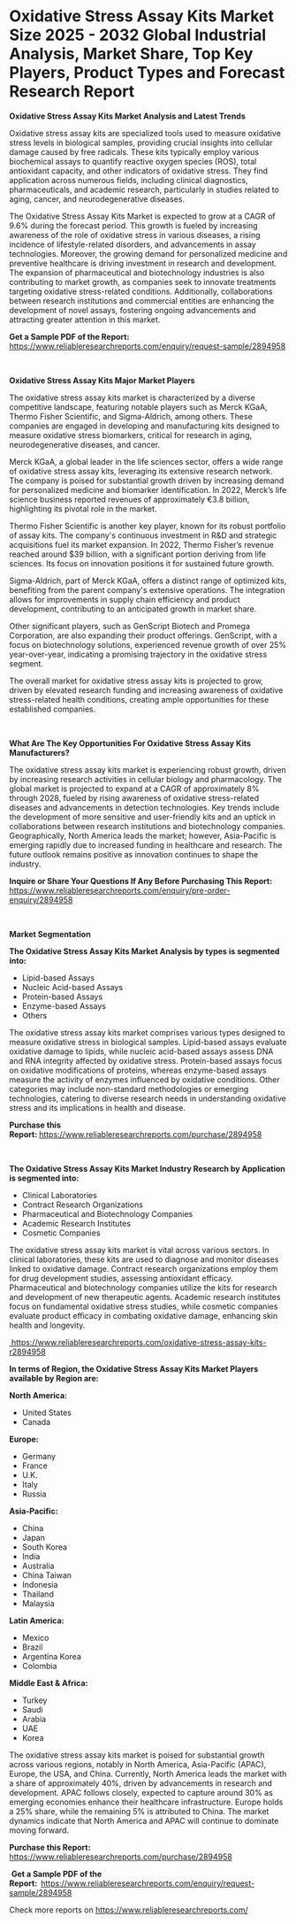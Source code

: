 <p><h1>Oxidative Stress Assay Kits Market Size 2025 - 2032 Global Industrial Analysis, Market Share, Top Key Players, Product Types and Forecast Research Report</h1></p><p><strong>Oxidative Stress Assay Kits Market Analysis and Latest Trends</strong></p>
<p><p>Oxidative stress assay kits are specialized tools used to measure oxidative stress levels in biological samples, providing crucial insights into cellular damage caused by free radicals. These kits typically employ various biochemical assays to quantify reactive oxygen species (ROS), total antioxidant capacity, and other indicators of oxidative stress. They find application across numerous fields, including clinical diagnostics, pharmaceuticals, and academic research, particularly in studies related to aging, cancer, and neurodegenerative diseases.</p><p>The Oxidative Stress Assay Kits Market is expected to grow at a CAGR of 9.6% during the forecast period. This growth is fueled by increasing awareness of the role of oxidative stress in various diseases, a rising incidence of lifestyle-related disorders, and advancements in assay technologies. Moreover, the growing demand for personalized medicine and preventive healthcare is driving investment in research and development. The expansion of pharmaceutical and biotechnology industries is also contributing to market growth, as companies seek to innovate treatments targeting oxidative stress-related conditions. Additionally, collaborations between research institutions and commercial entities are enhancing the development of novel assays, fostering ongoing advancements and attracting greater attention in this market.</p></p>
<p><strong>Get a Sample PDF of the Report:&nbsp;</strong> <a href="https://www.reliableresearchreports.com/enquiry/request-sample/2894958?utm_campaign=3369&utm_medium=2&utm_source=Github&utm_content=ia&utm_term=15032025&utm_id=oxidative-stress-assay-kits">https://www.reliableresearchreports.com/enquiry/request-sample/2894958</a></p>
<p>&nbsp;</p>
<p><strong>Oxidative Stress Assay Kits Major Market Players</strong></p>
<p><p>The oxidative stress assay kits market is characterized by a diverse competitive landscape, featuring notable players such as Merck KGaA, Thermo Fisher Scientific, and Sigma-Aldrich, among others. These companies are engaged in developing and manufacturing kits designed to measure oxidative stress biomarkers, critical for research in aging, neurodegenerative diseases, and cancer.</p><p>Merck KGaA, a global leader in the life sciences sector, offers a wide range of oxidative stress assay kits, leveraging its extensive research network. The company is poised for substantial growth driven by increasing demand for personalized medicine and biomarker identification. In 2022, Merck’s life science business reported revenues of approximately €3.8 billion, highlighting its pivotal role in the market.</p><p>Thermo Fisher Scientific is another key player, known for its robust portfolio of assay kits. The company's continuous investment in R&D and strategic acquisitions fuel its market expansion. In 2022, Thermo Fisher’s revenue reached around $39 billion, with a significant portion deriving from life sciences. Its focus on innovation positions it for sustained future growth.</p><p>Sigma-Aldrich, part of Merck KGaA, offers a distinct range of optimized kits, benefiting from the parent company's extensive operations. The integration allows for improvements in supply chain efficiency and product development, contributing to an anticipated growth in market share.</p><p>Other significant players, such as GenScript Biotech and Promega Corporation, are also expanding their product offerings. GenScript, with a focus on biotechnology solutions, experienced revenue growth of over 25% year-over-year, indicating a promising trajectory in the oxidative stress segment.</p><p>The overall market for oxidative stress assay kits is projected to grow, driven by elevated research funding and increasing awareness of oxidative stress-related health conditions, creating ample opportunities for these established companies.</p></p>
<p>&nbsp;</p>
<p><strong>What Are The Key Opportunities For Oxidative Stress Assay Kits Manufacturers?</strong></p>
<p><p>The oxidative stress assay kits market is experiencing robust growth, driven by increasing research activities in cellular biology and pharmacology. The global market is projected to expand at a CAGR of approximately 8% through 2028, fueled by rising awareness of oxidative stress-related diseases and advancements in detection technologies. Key trends include the development of more sensitive and user-friendly kits and an uptick in collaborations between research institutions and biotechnology companies. Geographically, North America leads the market; however, Asia-Pacific is emerging rapidly due to increased funding in healthcare and research. The future outlook remains positive as innovation continues to shape the industry.</p></p>
<p><strong>Inquire or Share Your Questions If Any Before Purchasing This Report:</strong> <a href="https://www.reliableresearchreports.com/enquiry/pre-order-enquiry/2894958?utm_campaign=3369&utm_medium=2&utm_source=Github&utm_content=ia&utm_term=15032025&utm_id=oxidative-stress-assay-kits">https://www.reliableresearchreports.com/enquiry/pre-order-enquiry/2894958</a></p>
<p>&nbsp;</p>
<p><strong>Market Segmentation</strong></p>
<p><strong>The Oxidative Stress Assay Kits Market Analysis by types is segmented into:</strong></p>
<p><ul><li> Lipid-based Assays</li><li>Nucleic Acid-based Assays</li><li>Protein-based Assays</li><li>Enzyme-based Assays</li><li>Others </li></ul></p>
<p><p>The oxidative stress assay kits market comprises various types designed to measure oxidative stress in biological samples. Lipid-based assays evaluate oxidative damage to lipids, while nucleic acid-based assays assess DNA and RNA integrity affected by oxidative stress. Protein-based assays focus on oxidative modifications of proteins, whereas enzyme-based assays measure the activity of enzymes influenced by oxidative conditions. Other categories may include non-standard methodologies or emerging technologies, catering to diverse research needs in understanding oxidative stress and its implications in health and disease.</p></p>
<p><strong>Purchase this Report:&nbsp;</strong><a href="https://www.reliableresearchreports.com/purchase/2894958?utm_campaign=3369&utm_medium=2&utm_source=Github&utm_content=ia&utm_term=15032025&utm_id=oxidative-stress-assay-kits">https://www.reliableresearchreports.com/purchase/2894958</a></p>
<p>&nbsp;</p>
<p><strong>The Oxidative Stress Assay Kits Market Industry Research by Application is segmented into:</strong></p>
<p><ul><li> Clinical Laboratories</li><li>Contract Research Organizations</li><li>Pharmaceutical and Biotechnology Companies</li><li>Academic Research Institutes</li><li>Cosmetic Companies </li></ul></p>
<p><p>The oxidative stress assay kits market is vital across various sectors. In clinical laboratories, these kits are used to diagnose and monitor diseases linked to oxidative damage. Contract research organizations employ them for drug development studies, assessing antioxidant efficacy. Pharmaceutical and biotechnology companies utilize the kits for research and development of new therapeutic agents. Academic research institutes focus on fundamental oxidative stress studies, while cosmetic companies evaluate product efficacy in combating oxidative damage, enhancing skin health and longevity.</p></p>
<p><a href="https://www.reliableresearchreports.com/oxidative-stress-assay-kits-r2894958?utm_campaign=3369&utm_medium=2&utm_source=Github&utm_content=ia&utm_term=15032025&utm_id=oxidative-stress-assay-kits">&nbsp;https://www.reliableresearchreports.com/oxidative-stress-assay-kits-r2894958</a></p>
<p><strong>In terms of Region, the Oxidative Stress Assay Kits Market Players available by Region are:</strong></p>
<p>
    <p> <strong> North America: </strong>
        <ul>
            <li>United States</li>
            <li>Canada</li>
        </ul>
        </p> 
    <p> <strong> Europe: </strong>
        <ul>
            <li>Germany</li>
            <li>France</li>
            <li>U.K.</li>
            <li>Italy</li>
            <li>Russia</li>
        </ul>
        </p> 
    <p> <strong> Asia-Pacific: </strong>
        <ul>
            <li>China</li>
            <li>Japan</li>
            <li>South Korea</li>
            <li>India</li>
            <li>Australia</li>
            <li>China Taiwan</li>
            <li>Indonesia</li>
            <li>Thailand</li>
            <li>Malaysia</li>
        </ul>
        </p> 
    <p> <strong> Latin America: </strong>
        <ul>
            <li>Mexico</li>
            <li>Brazil</li>
            <li>Argentina Korea</li>
            <li>Colombia</li>
        </ul>
        </p> 
    <p> <strong> Middle East & Africa: </strong>
        <ul>
            <li>Turkey</li>
            <li>Saudi</li>
            <li>Arabia</li>
            <li>UAE</li>
            <li>Korea</li>
        </ul>
    </p>
    </p>
<p><p>The oxidative stress assay kits market is poised for substantial growth across various regions, notably in North America, Asia-Pacific (APAC), Europe, the USA, and China. Currently, North America leads the market with a share of approximately 40%, driven by advancements in research and development. APAC follows closely, expected to capture around 30% as emerging economies enhance their healthcare infrastructure. Europe holds a 25% share, while the remaining 5% is attributed to China. The market dynamics indicate that North America and APAC will continue to dominate moving forward.</p></p>
<p><strong>Purchase this Report: </strong><a href="https://www.reliableresearchreports.com/purchase/2894958?utm_campaign=3369&utm_medium=2&utm_source=Github&utm_content=ia&utm_term=15032025&utm_id=oxidative-stress-assay-kits">https://www.reliableresearchreports.com/purchase/2894958</a></p>
<p>&nbsp;<strong>Get a Sample PDF of the Report:&nbsp;&nbsp;</strong><a href="https://www.reliableresearchreports.com/enquiry/request-sample/2894958?utm_campaign=3369&utm_medium=2&utm_source=Github&utm_content=ia&utm_term=15032025&utm_id=oxidative-stress-assay-kits">https://www.reliableresearchreports.com/enquiry/request-sample/2894958</a></p>
<p><strong></strong></p>
<p>Check more reports on <a href="https://www.reliableresearchreports.com/?utm_campaign=3369&utm_medium=2&utm_source=Github&utm_content=ia&utm_term=15032025&utm_id=oxidative-stress-assay-kits">https://www.reliableresearchreports.com/</a></p>